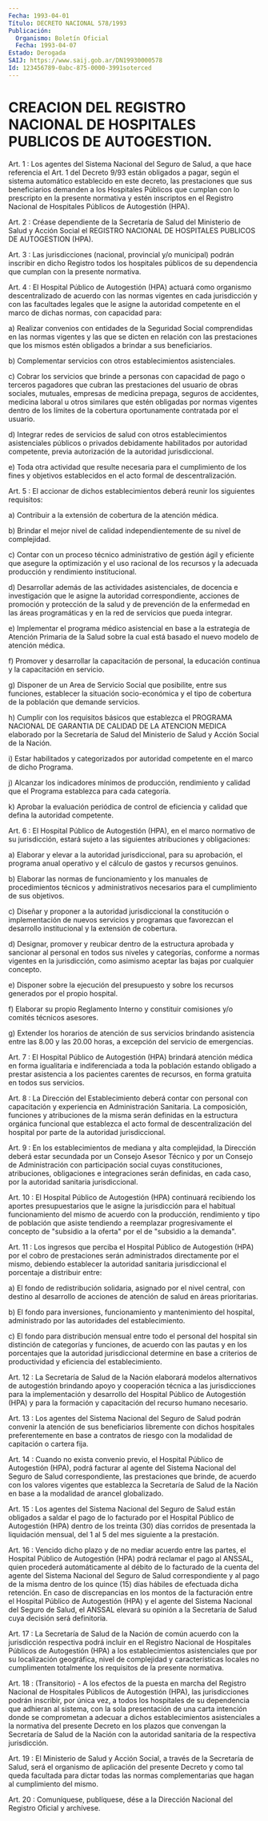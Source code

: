 ```yaml
---
Fecha: 1993-04-01
Título: DECRETO NACIONAL 578/1993
Publicación:
  Organismo: Boletín Oficial
  Fecha: 1993-04-07
Estado: Derogada
SAIJ: https://www.saij.gob.ar/DN19930000578
Id: 123456789-0abc-875-0000-3991soterced
---
```

# CREACION DEL REGISTRO NACIONAL DE HOSPITALES PUBLICOS DE AUTOGESTION.

<a id="1"></a>
Art. 1 : Los agentes del Sistema Nacional del Seguro de Salud, a que  hace referencia el Art. 1 del Decreto 9/93 están obligados a pagar, según  el  sistema  automático  establecido en este decreto, las prestaciones que sus beneficiarios demanden  a  los  Hospitales Públicos  que cumplan con lo prescripto en la presente normativa  y estén inscriptos  en el Registro Nacional de Hospitales Públicos de Autogestión (HPA).

<a id="2"></a>
Art.  2  :  Créase  dependiente  de la Secretaría de Salud del Ministerio  de  Salud  y  Acción  Social el  REGISTRO  NACIONAL  DE HOSPITALES PUBLICOS DE AUTOGESTION (HPA).

<a id="3"></a>
Art.  3  :  Las  jurisdicciones  (nacional,  provincial  y/o municipal)  podrán inscribir en dicho Registro todos los hospitales públicos de su  dependencia  que cumplan con la presente normativa.

<a id="4"></a>
Art. 4 : El Hospital Público de Autogestión (HPA) actuará como organismo  descentralizado  de  acuerdo  con las normas vigentes en cada jurisdicción y con las facultades legales  que  le  asigne  la autoridad  competente  en  el marco de dichas normas, con capacidad para:

a)  Realizar  convenios  con  entidades  de  la  Seguridad  Social comprendidas  en  las  normas vigentes  y  las  que  se  dicten  en relación con las prestaciones  que  los  mismos  estén  obligados a brindar a sus beneficiarios.

b) Complementar servicios con otros establecimientos asistenciales.

c)  Cobrar  los  servicios que brinde a personas con capacidad  de pago o terceros pagadores  que  cubran las prestaciones del usuario de obras sociales, mutuales, empresas  de medicina prepaga, seguros de  accidentes,  medicina  laboral  u  otros  similares  que  estén obligadas  por  normas  vigentes  dentro  de   los  límites  de  la cobertura oportunamente contratada por el usuario.

d) Integrar redes de servicios de salud con otros establecimientos  asistenciales  públicos  o  privados  debidamente habilitados  por  autoridad competente, previa autorización  de  la autoridad jurisdiccional.

e) Toda otra actividad  que resulte necesaria para el cumplimiento de  los  fines  y  objetivos establecidos  en  el  acto  formal  de descentralización.

<a id="5"></a>
Art.  5 : El accionar de dichos establecimientos deberá reunir los siguientes requisitos:

a)  Contribuir   a  la  extensión  de  cobertura  de  la  atención médica.

b) Brindar el mejor  nivel  de  calidad  independientemente  de su nivel de complejidad.

c) Contar con un proceso técnico administrativo de gestión ágil  y eficiente  que  asegure  la  optimización  y el uso racional de los recursos y la adecuada producción y rendimiento  institucional.

d)  Desarrollar  además  de  las  actividades  asistenciales,   de docencia e investigación que le asigne la autoridad correspondiente,  acciones  de promoción y protección de la salud y de prevención de la enfermedad  en  las áreas programáticas y en la red de servicios que pueda integrar.

e)  Implementar  el  programa  médico asistencial  en  base  a  la estrategia de Atención Primaria de  la  Salud  sobre  la  cual está basado el nuevo modelo de atención médica.

f)   Promover  y  desarrollar  la  capacitación  de  personal,  la educación continua y la capacitación en servicio.

g) Disponer  de  un  Area de Servicio Social que posibilite, entre sus funciones, establecer  la  situación  socio-económica y el tipo de cobertura de la población que demande servicios.

h) Cumplir con los requisitos básicos que  establezca  el PROGRAMA NACIONAL  DE  GARANTIA  DE  CALIDAD DE LA ATENCION MEDICA elaborado por la Secretaría de Salud del  Ministerio de Salud y Acción Social de la Nación.

i) Estar habilitados y categorizados  por  autoridad competente en el marco de dicho Programa.

j) Alcanzar los indicadores mínimos de producción,  rendimiento  y calidad   que  el  Programa  establezca  para  cada  categoría.

k) Aprobar  la  evaluación  periódica  de  control de eficiencia y calidad que defina la autoridad competente.

<a id="6"></a>
Art. 6 : El Hospital Público de Autogestión (HPA), en el marco normativo  de  su  jurisdicción,  estará  sujeto  a  las siguientes atribuciones y obligaciones:

a)  Elaborar  y  elevar  a  la  autoridad jurisdiccional, para  su aprobación, el programa anual operativo  y  el  cálculo de gastos y recursos genuinos.

b)  Elaborar  las  normas  de  funcionamiento  y  los manuales  de procedimientos  técnicos  y  administrativos  necesarios   para  el cumplimiento de sus objetivos.

c) Diseñar y proponer a la autoridad jurisdiccional la constitución  o implementación de nuevos servicios y programas  que favorezcan el desarrollo institucional y la extensión de cobertura.

d) Designar, promover y reubicar  dentro de la estructura aprobada y  sancionar  al  personal  en  todos  sus  niveles  y  categorías, conforme  a  normas  vigentes  en  la jurisdicción,  como  asimismo aceptar las bajas por cualquier concepto.

e)  Disponer  sobre  la  ejecución del  presupuesto  y  sobre  los recursos generados por el propio hospital.

f) Elaborar su propio Reglamento  Interno  y constituir comisiones y/o comités técnicos asesores.

g)  Extender los horarios de atención de sus  servicios  brindando asistencia  entre  las  8.00  y  las  20.00  horas, a excepción del servicio de emergencias.

<a id="7"></a>
Art.  7  :  El  Hospital Público de Autogestión (HPA) brindará atención médica en forma  igualitaria  e  indiferenciada  a toda la población  estando  obligado  a  prestar asistencia a los pacientes carentes de recursos, en forma gratuita  en  todos  sus  servicios.

<a id="8"></a>
Art.  8  :  La Dirección del Establecimiento deberá contar con personal  con  capacitación    y    experiencia  en  Administración Sanitaria. La composición, funciones  y  atribuciones  de  la misma serán  definidas en la estructura orgánica funcional que establezca el acto  formal  de  descentralización del hospital por parte de la autoridad jurisdiccional.

<a id="9"></a>
Art. 9 : En los establecimientos de mediana y alta complejidad, la Dirección  deberá  estar secundada por un Consejo Asesor Técnico y por un Consejo de Administración  con  participación social cuyas constituciones, atribuciones, obligaciones  e  integraciones  serán definidas, en cada caso, por la autoridad sanitaria jurisdiccional.

<a id="10"></a>
Art.  10 : El Hospital Público de Autogestión (HPA) continuará recibiendo los aportes presupuestarios que le asigne la jurisdicción para  el habitual funcionamiento del mismo de acuerdo con la producción, rendimiento  y  tipo  de  población  que  asiste tendiendo  a reemplazar progresivamente el concepto de "subsidio  a la oferta" por el de "subsidio a la demanda".

<a id="11"></a>
Art.  11  :  Los  ingresos  que perciba el Hospital Público de Autogestión (HPA) por el cobro de  prestaciones serán administrados directamente  por  el  mismo,  debiendo   establecer  la  autoridad sanitaria  jurisdiccional  el  porcentaje  a distribuir  entre:

a)  El fondo de redistribución solidaria, asignado  por  el  nivel central,  con  destino  al  desarrollo  de  acciones de atención de salud en áreas prioritarias.

b) El fondo para inversiones, funcionamiento  y  mantenimiento del hospital, administrado  por  las  autoridades  del establecimiento.

c) El fondo para distribución mensual entre todo  el  personal del hospital  sin distinción de categorías y funciones, de acuerdo  con las pautas  y  en  los  porcentajes que la autoridad jurisdiccional determine en base a criterios  de  productividad  y  eficiencia del establecimiento.

<a id="12"></a>
Art. 12 : La Secretaría de Salud de la Nación elaborará modelos alternativos  de  autogestión brindando apoyo y cooperación técnica a  las jurisdicciones  para  la  implementación  y  desarrollo  del Hospital  Público  de  Autogestión  (HPA)  y  para  la  formación y capacitación del recurso humano necesario.

<a id="13"></a>
Art. 13 : Los agentes del Sistema Nacional del Seguro de Salud podrán  convenir  la  atención  de sus beneficiarios libremente con dichos hospitales preferentemente  en  base  a  contratos de riesgo con la modalidad de capitación o cartera fija.

<a id="14"></a>
Art. 14 : Cuando no exista convenio previo, el Hospital Público de  Autogestión   (HPA),  podrá  facturar  al  agente  del  Sistema Nacional del Seguro  de Salud correspondiente, las prestaciones que brinde, de acuerdo con  los  valores  vigentes  que  establezca  la Secretaría  de Salud de la Nación en base a la modalidad de arancel globalizado.

<a id="15"></a>
Art. 15 : Los agentes del Sistema Nacional del Seguro de Salud están  obligados  a  saldar el pago de lo facturado por el Hospital Público de Autogestión  (HPA)  dentro  de  los  treinta  (30)  días corridos  de  presentada la liquidación mensual, del 1 al 5 del mes siguiente a la prestación.

<a id="16"></a>
Art. 16 : Vencido dicho plazo y de no mediar acuerdo entre las partes,  el Hospital Público de Autogestión (HPA) podrá reclamar el pago al ANSSAL,  quien  procederá  automáticamente  al débito de lo facturado de la cuenta del agente del Sistema Nacional  del  Seguro de  Salud  correspondiente  y  al  pago  de  la misma dentro de los quince (15) días hábiles de efectuada dicha retención.  En  caso de discrepancias  en  los  montos  de la facturación entre el Hospital Público de Autogestión (HPA) y el  agente  del Sistema Nacional del Seguro de Salud, el ANSSAL elevará su opinión  a  la  Secretaría de Salud cuya decisión será definitoria.

<a id="17"></a>
Art. 17 : La Secretaría de Salud de la Nación de común acuerdo con  la  jurisdicción  respectiva  podrá  incluir  en  el  Registro Nacional   de  Hospitales  Públicos  de  Autogestión  (HPA)  a  los establecimientos  asistenciales que por su localización geográfica, nivel de complejidad  y  características  locales  no  cumplimenten totalmente los requisitos de la presente normativa.

<a id="18"></a>
Art. 18 : (Transitorio) - A los efectos de la puesta en marcha del Registro  Nacional de Hospitales Públicos de Autogestión (HPA), las jurisdicciones  podrán  inscribir,  por  única vez, a todos los hospitales de su dependencia que adhieran al sistema,  con  la sola presentación  de una carta intención donde se comprometan a adecuar a  dichos  establecimientos    asistenciales  a  la  normativa  del presente  Decreto  en los plazos que  convengan  la  Secretaría  de Salud de la Nación con  la  autoridad  sanitaria  de  la respectiva jurisdicción.

<a id="19"></a>
Art.  19 : El Ministerio de Salud y Acción Social, a través de la Secretaría  de  Salud,  será  el  organismo  de  aplicación  del presente  Decreto  y como tal queda facultada para dictar todas las normas  complementarias   que  hagan  al  cumplimiento  del  mismo.

<a id="20"></a>
Art. 20 : Comuníquese, publíquese, dése a la Dirección Nacional del Registro Oficial y archívese.